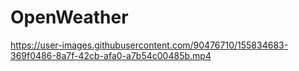 # OpenWeather


https://user-images.githubusercontent.com/90476710/155834683-369f0486-8a7f-42cb-afa0-a7b54c00485b.mp4

